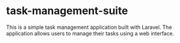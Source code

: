 # task-management-suite
This is a simple task management application built with Laravel. The application allows users to manage their tasks using a web interface.

